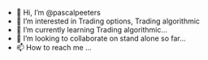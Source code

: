 - 👋 Hi, I’m @pascalpeeters
- 👀 I’m interested in Trading options, Trading algorithmic
- 🌱 I’m currently learning Trading algorithmic...
- 💞️ I’m looking to collaborate on stand alone so far...
- 📫 How to reach me ...

<!---
pascalpeeters/pascalpeeters is a ✨ special ✨ repository because its `README.md` (this file) appears on your GitHub profile.
You can click the Preview link to take a look at your changes.
--->

